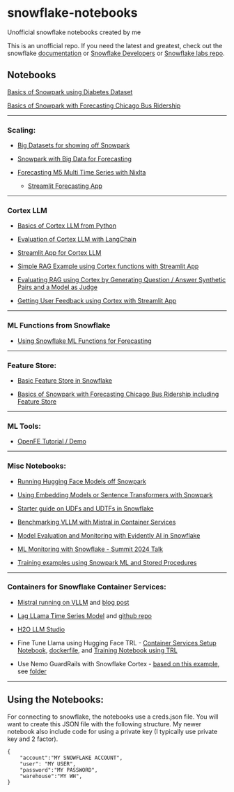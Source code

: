 # snowflake-notebooks
Unofficial snowflake notebooks created by me

This is an unofficial repo. If you need the latest and greatest, check out the snowflake [documentation](https://docs.snowflake.com/) or [Snowflake Developers](https://developers.snowflake.com/) or [Snowflake labs repo](https://github.com/Snowflake-Labs/).

## Notebooks

[Basics of Snowpark using Diabetes Dataset](SnowPark_Basics_Diabetes/Snowpark_For_Python_ML_Diabetes.ipynb)

[Basics of Snowpark with Forecasting Chicago Bus Ridership](Forecasting_ChicagoBus/Snowpark_Forecasting_Bus.ipynb)
  
---
### Scaling:

- [Big Datasets for showing off Snowpark](BigData_Demo/xgboost_tpcds.ipynb) 

- [Snowpark with Big Data for Forecasting](BigData_Demo/Snowpark_pandas_demo.ipynb)

- [Forecasting M5 Multi Time Series with Nixlta](TimeSeries/Forecasting_M5.ipynb)

  - [Streamlit Forecasting App](TimeSeries/TS_byseries_streamlit.ipynb)

--- 
### Cortex LLM  
- [Basics of Cortex LLM from Python](Cortex_LLM/Cortex_LLM_Python.ipynb)  

- [Evaluation of Cortex LLM with LangChain](Cortex_LLM/Cortex_LangChain.ipynb)

- [Streamlit App for Cortex LLM](Cortex_LLM/Streamlit_Cortex_LLM.ipynb)  

- [Simple RAG Example using Cortex functions with Streamlit App](RAG_Example/End-to-end_RAG_Snowflake.ipynb)

- [Evaluating RAG using Cortex by Generating Question / Answer Synthetic Pairs and a Model as Judge](Cortex_LLM/Cortex_RAG_Eval.ipynb)

- [Getting User Feedback using Cortex with Streamlit App](Cortex_LLM/Streamlit_Cortex_Evaluation_LLM.ipynb)

--- 
### ML Functions from Snowflake

- [Using Snowflake ML Functions for Forecasting](ML_Functions/Forecasting.ipynb)

---
### Feature Store:

- [Basic Feature Store in Snowflake](FeatureStore/Basic_Feature_Demo.ipynb)

- [Basics of Snowpark with Forecasting Chicago Bus Ridership including Feature Store](Forecasting_ChicagoBus/Snowpark_Forecasting_Bus_FeatureStore.ipynb)

---
### ML Tools:

- [OpenFE Tutorial / Demo](ML_Tools/Kaggle_OpenFE.ipynb)

---


### Misc Notebooks: 

- [Running Hugging Face Models off Snowpark](Snowpark_HuggingFace.ipynb)

- [Using Embedding Models or Sentence Transformers with Snowpark](sentence_transformers.ipynb)

- [Starter guide on UDFs and UDTFs in Snowflake](UDF_UDTF_Examples.ipynb)

- [Benchmarking VLLM with Mistral in Container Services](VLLM_benchmark_Mistral.ipynb)

- [Model Evaluation and Monitoring with Evidently AI in Snowflake](SnowPark_Basics_Diabetes/Diabetes_Evidently.ipynb)

- [ML Monitoring with Snowflake - Summit 2024 Talk](Summit2024_monitoring.ipynb)

- [Training examples using Snowpark ML and Stored Procedures](TrainingML.ipynb)

---
### Containers for Snowflake Container Services:

- [Mistral running on VLLM](Containers/Mistral_VLLM) and [blog post](https://medium.com/snowflake/generating-product-descriptions-with-mistral-7b-instruct-v0-2-with-vllm-serving-3fe7110b048b)

- [Lag LLama Time Series Model](Containers/LagLlama) and [github repo](https://github.com/rajshah4/Lagllama_demo)

- [H2O LLM Studio](Containers/H2O_LLM_Studio)

- Fine Tune Llama using Hugging Face TRL - [Container Services Setup Notebook](Containers/Container_setup_finetuneTRL.ipynb), [dockerfile](Containers/FineTuneTRL), and [Training Notebook using TRL](Containers/FineTuneTRL/LLamaTrain.ipynb)

- Use Nemo GuardRails with Snowflake Cortex - [based on this example](https://github.com/Snowflake-Labs/sf-samples/tree/cortex-nemoguardrails/samples/cortex-nemoguardrails), see [folder](Containers/NemoGuard)

---

## Using the Notebooks:  

For connecting to snowflake, the notebooks use a creds.json file.  You will want to create this JSON file with the following structure. My newer notebook also include code for using a private key (I typically use private key and 2 factor). 

```
{
    "account":"MY SNOWFLAKE ACCOUNT",
    "user": "MY USER",
    "password":"MY PASSWORD",
    "warehouse":"MY WH",
}
```